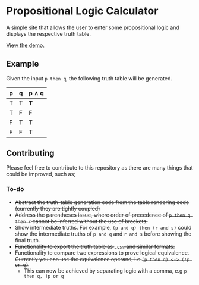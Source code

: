 # Propositional Logic Calculator

A simple site that allows the user to enter some propositional logic and displays the respective truth table.

[View the demo.](https://97lunarmare.github.io/logic-truth-table-calculator/)

## Example
Given the input `p then q`, the following truth table will be generated.

| p | q | p ∧ q |
|---|---|-------|
| T | T | <b>T</b> |
| T | F | F |
| F | T | T |
| F | F | T |

## Contributing

Please feel free to contribute to this repository as there are many things that could be improved, such as;

### To-do
- ~~Abstract the truth-table generation code from the table rendering code (currently they are tightly coupled)~~
- ~~Address the parentheses issue, where order of precedence of `p then q then r` cannot be inferred without the use of brackets.~~
- Show intermediate truths. For example, `(p and q) then (r and s)` could show the intermediate truths of `p and q` and `r and s` before showing the final truth.
- ~~Functionality to export the truth table as `.csv` and similar formats.~~
- ~~Functionality to compare two expressions to prove
logical equivalence. Currently you can use the equivalence operand, i.e `(p then q) <-> (!p or q)`~~
    - This can now be achieved by separating logic with a comma, e.g `p then q, !p or q`